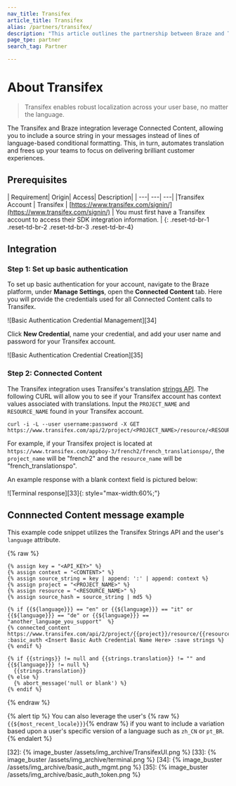 ```yaml
---
nav_title: Transifex
article_title: Transifex
alias: /partners/transifex/
description: "This article outlines the partnership between Braze and Transifex, a localization platform that allows you to automate translation freeing up your teams to focus on delivering brilliant customer experiences."
page_tpe: partner
search_tag: Partner

---
```


# About Transifex

> Transifex enables robust localization across your user base, no matter the language. 

The Transifex and Braze integration leverage Connected Content, allowing you to include a source string in your messages instead of lines of language-based conditional formatting. This, in turn, automates translation and frees up your teams to focus on delivering brilliant customer experiences.

## Prerequisites

| Requirement| Origin| Access| Description|
| ---| ---| ---|
|Transifex Account | Transifex | [https://www.transifex.com/signin/](https://www.transifex.com/signin/) | You must first have a Transifex account to access their SDK integration information. |
{: .reset-td-br-1 .reset-td-br-2 .reset-td-br-3  .reset-td-br-4}

## Integration

### Step 1: Set up basic authentication

To set up basic authentication for your account, navigate to the Braze platform, under __Manage Settings__, open the __Connected Content__ tab. Here you will provide the credentials used for all Connected Content calls to Transifex.

![Basic Authentication Credential Management][34]

Click __New Credential__, name your credential, and add your user name and password for your Transifex account.

![Basic Authentication Credential Creation][35]

### Step 2: Connected Content

The Transifex integration uses Transifex's translation [strings API][31]. The following CURL will allow you to see if your Transifex account has context values associated with translations. Input the `PROJECT_NAME` and `RESOURCE_NAME` found in your Transifex account. 

```
curl -i -L --user username:password -X GET https://www.transifex.com/api/2/project/<PROJECT_NAME>/resource/<RESOURCE_NAME>/translation/en/strings
```

For example, if your Transifex project is located at `https://www.transifex.com/appboy-3/french2/french_translationspo/`, the `project_name` will be "french2" and the `resource_name` will be "french_translationspo".

An example response with a blank context field is pictured below:

![Terminal response][33]{: style="max-width:60%;"}

## Connnected Content message example

This example code snippet utilizes the Transifex Strings API and the user's `language` attribute. 

{% raw %}
```
{% assign key = "<API_KEY>" %}
{% assign context = "<CONTENT>" %}
{% assign source_string = key | append: ':' | append: context %}
{% assign project = "<PROJECT_NAME>" %}
{% assign resource = "<RESOURCE_NAME>" %}
{% assign source_hash = source_string | md5 %}

{% if {{${language}}} == "en" or {{${language}}} == "it" or {{${language}}} == "de" or {{${language}}} == "another_language_you_support"  %}
{% connected_content https://www.transifex.com/api/2/project/{{project}}/resource/{{resource}}/translation/{{${language}}}/string/{{source_hash}}/ :basic_auth <Insert Basic Auth Credential Name Here> :save strings %}
{% endif %}

{% if {{strings}} != null and {{strings.translation}} != "" and {{${language}}} != null %}
  {{strings.translation}}
{% else %}
  {% abort_message('null or blank') %}
{% endif %}
```
{% endraw %}

{% alert tip %}
You can also leverage the user's {% raw %}`{{${most_recent_locale}}}`{% endraw %} if you want to include a variation based upon a user's specific version of a language such as `zh_CN` or `pt_BR`.
{% endalert %}


[16]: [success@braze.com](mailto:success@braze.com)
[31]: https://docs.transifex.com/api/translation-strings
[32]: {% image_buster /assets/img_archive/TransifexUI.png %}
[33]: {% image_buster /assets/img_archive/terminal.png %}
[34]: {% image_buster /assets/img_archive/basic_auth_mgmt.png %}
[35]: {% image_buster /assets/img_archive/basic_auth_token.png %}